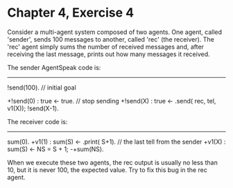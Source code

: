 # Chapter 4, Exercise 4

Consider a multi-agent system composed of two agents. One agent, called 'sender', sends
100 messages to another, called 'rec' (the receiver). The 'rec' agent simply sums the
number of received messages and, after receiving the last message, prints out how many
messages it received.

The sender AgentSpeak code is: 

---
!send(100). // initial goal

+!send(0) : true <- true. // stop sending
+!send(X) : true <- .send( rec, tel, v1(X)); !send(X-1).

The receiver code is:

---
sum(0).
+v1(1) : sum(S) <- .print( S+1). // the last tell from the sender
+v1(X) : sum(S) <- NS = S + 1; -+sum(NS).

When we execute these two agents, the rec output is usually no less than 10,
but it is never 100, the expected value. Try to fix this bug in the rec agent.

